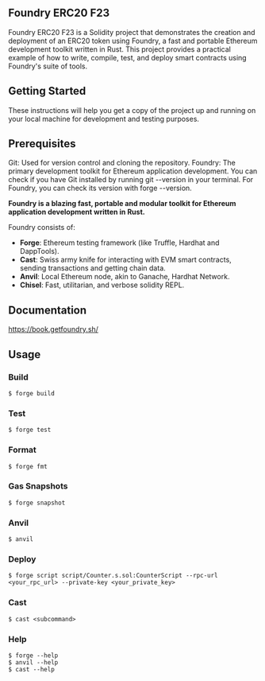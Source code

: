 ## Foundry ERC20 F23
Foundry ERC20 F23 is a Solidity project that demonstrates the creation and deployment of an ERC20 token using Foundry, a fast and portable Ethereum development toolkit written in Rust. This project provides a practical example of how to write, compile, test, and deploy smart contracts using Foundry's suite of tools.

## Getting Started
These instructions will help you get a copy of the project up and running on your local machine for development and testing purposes.

## Prerequisites
Git: Used for version control and cloning the repository.
Foundry: The primary development toolkit for Ethereum application development.
You can check if you have Git installed by running git --version in your terminal. For Foundry, you can check its version with forge --version.

**Foundry is a blazing fast, portable and modular toolkit for Ethereum application development written in Rust.**

Foundry consists of:

-   **Forge**: Ethereum testing framework (like Truffle, Hardhat and DappTools).
-   **Cast**: Swiss army knife for interacting with EVM smart contracts, sending transactions and getting chain data.
-   **Anvil**: Local Ethereum node, akin to Ganache, Hardhat Network.
-   **Chisel**: Fast, utilitarian, and verbose solidity REPL.

## Documentation

https://book.getfoundry.sh/

## Usage

### Build

```shell
$ forge build
```

### Test

```shell
$ forge test
```

### Format

```shell
$ forge fmt
```

### Gas Snapshots

```shell
$ forge snapshot
```

### Anvil

```shell
$ anvil
```

### Deploy

```shell
$ forge script script/Counter.s.sol:CounterScript --rpc-url <your_rpc_url> --private-key <your_private_key>
```

### Cast

```shell
$ cast <subcommand>
```

### Help

```shell
$ forge --help
$ anvil --help
$ cast --help
```
